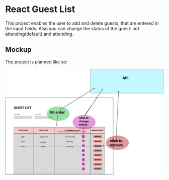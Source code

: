 # React Guest List

This project enables the user to add and delete guests, that are entered in the input fields. Also you can change the status of the guest: not attending(default) and attending.

## Mockup

The project is planned like so:

![Guest List Mockup](./GuestList-Mockup.jpg)
